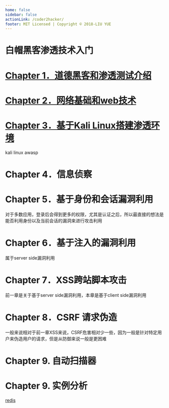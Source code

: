 ```yaml
---
home: false
sidebar: false
actionLink: /coder2hacker/
footer: MIT Licensed | Copyright © 2018-LIU YUE
---
```


白帽黑客渗透技术入门
====================

# [Chapter 1．道德黑客和渗透测试介绍](/docs/coder2hacker/ch1_intro)

# [Chapter 2．网络基础和web技术](/docs/coder2hacker/ch2_web)

# [Chapter 3．基于Kali Linux搭建渗透环境](/docs/coder2hacker/ch3_kali)
kali linux
awasp

# Chapter 4．信息侦察

# Chapter 5．基于身份和会话漏洞利用

对于多数应用，登录后会得到更多的权限，尤其是认证之后，所以最直接的想法是能否利用身份以及当前会话的漏洞来进行攻击利用

# Chapter 6．基于注入的漏洞利用

属于server side漏洞利用

# Chapter 7．XSS跨站脚本攻击

前一章是关于基于server side漏洞利用，本章是基于client side漏洞利用

# Chapter 8．CSRF 请求伪造

一般来说相对于前一章XSS来说，CSRF危害相对少一些，因为一般是针对特定用户来伪造用户的请求，但是从防御来说一般是更困难

# Chapter 9. 自动扫描器

# Chapter 9. 实例分析

[redis](/docs/coder2hacker/realcase/redis)
